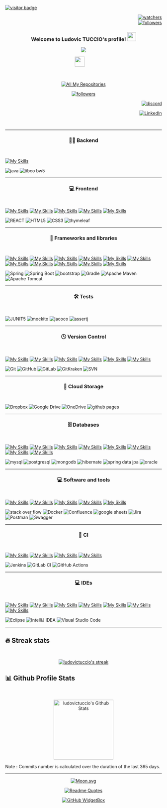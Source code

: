 <div align="left">
  
  <a href="">![visitor badge](https://komarev.com/ghpvc/?username=ludovictuccio&label=PROFILE+VIEWS)</a>
  
</div>

<div align="right">
  
  <a href="">![watchers](https://img.shields.io/github/watchers/ludovictuccio/ludovictuccio?style=social)</a>
  </br>
  <a href="">![followers](https://img.shields.io/github/followers/ludovictuccio?style=social)</a>
  
</div>

<h3 align="center">
  Welcome to Ludovic TUCCIO's profile!
  <img src="https://media.giphy.com/media/hvRJCLFzcasrR4ia7z/giphy.gif" width="28">
</h3>

<!-- Typing SVG by DenverCoder1 - https://github.com/DenverCoder1/readme-typing-svg -->
<p align="center">
  <a href="https://github.com/DenverCoder1/readme-typing-svg"><img src="https://readme-typing-svg.demolab.com?font=Fira+Code&duration=3000&pause=200&color=DA0000&center=true&multiline=true&width=435&lines=JAVA+developer;Since+2020"></a>
</p>

<!-- Social icons section -->
<p align="center">
  <a href="https://discord.gg/gbZVGNwv" alt="Dev Pro Tips Discussion & Support Server"><img width="32px" src="https://i.imgur.com/OViZO8J.png"/></a>
  &#8287;&#8287;&#8287;&#8287;&#8287;
</p>

<br/>

<!-- Social badges section -->
<!-- Badges with custom icons - https://github.com/DenverCoder1/custom-icon-badges -->
<!-- View counter - https://github.com/DenverCoder1/Simple-View-Counter -->
<p align="center">
  <a href="https://github.com/ludovictuccio?tab=repositories&sort=stargazers"><img alt="All My Repositories" title="All My Repositories" src="https://custom-icon-badges.demolab.com/badge/-All%20My%20Repositories-55960c?style=for-the-badge&logoColor=white&logo=repo"/></a>
  </p>
  <p align="center">
      <a href="https://github.com/ludovictuccio?tab=followers">
    <img alt="followers" title="Follow me on Github" src="https://custom-icon-badges.demolab.com/github/followers/ludovictuccio?color=236ad3&labelColor=1155ba&style=for-the-badge&logo=person-add&label=Follow-me&logoColor=white"/></a>  
</p>

 <div align="right">
  
  <a href="https://discord.gg/gbZVGNwv">![discord](https://dcbadge.vercel.app/api/shield/489898608548642816?logoColor=ff6b6b)</a>
  
  <a href="https://www.linkedin.com/in/ludovic-tuccio/">![LinkedIn](https://img.shields.io/badge/linkedin-%230077B5.svg?style=for-the-badge&logo=linkedin&logoColor=white)</a>
 

</div>

  </br>

---

<h3 align="center"> 👨‍💻 Backend </h3>

 </br>
 
[![My Skills](https://skillicons.dev/icons?i=java&theme=light)](https://skillicons.dev)

![java](https://img.shields.io/badge/JAVA-F80000.svg?style=for-the-badge)
![tibco bw5](https://img.shields.io/badge/TIBCO%20BW5-FE7A16.svg?style=for-the-badge)

---

<h3 align="center"> 💻 Frontend </h3>

 </br>
 
[![My Skills](https://skillicons.dev/icons?i=react&theme=light)](https://skillicons.dev)
[![My Skills](https://skillicons.dev/icons?i=tibco&theme=light)](https://skillicons.dev)
[![My Skills](https://skillicons.dev/icons?i=html&theme=light)](https://skillicons.dev)
[![My Skills](https://skillicons.dev/icons?i=tibco&theme=light)](https://skillicons.dev)
[![My Skills](https://skillicons.dev/icons?i=css&theme=light)](https://skillicons.dev)

![REACT](https://img.shields.io/badge/React-61DAFB.svg?style=for-the-badge&logo=React&logoColor=black)
![HTML5](https://img.shields.io/badge/HTML5-E34F26.svg?style=for-the-badge&logo=HTML5&logoColor=white)
![CSS3](https://img.shields.io/badge/CSS3-1572B6.svg?style=for-the-badge&logo=CSS3&logoColor=white)
![thymeleaf](https://img.shields.io/badge/Thymeleaf-005F0F.svg?style=for-the-badge&logo=Thymeleaf&logoColor=white)

---

<h3 align="center"> 🧰 Frameworks and libraries </h3>

 </br>
 
[![My Skills](https://skillicons.dev/icons?i=spring&theme=light)](https://skillicons.dev)
[![My Skills](https://skillicons.dev/icons?i=xx&theme=light)](https://skillicons.dev)
[![My Skills](https://skillicons.dev/icons?i=xx&theme=light)](https://skillicons.dev)
[![My Skills](https://skillicons.dev/icons?i=xx&theme=light)](https://skillicons.dev)
[![My Skills](https://skillicons.dev/icons?i=xx&theme=light)](https://skillicons.dev)
[![My Skills](https://skillicons.dev/icons?i=bootstrap&theme=light)](https://skillicons.dev)
[![My Skills](https://skillicons.dev/icons?i=xxx&theme=light)](https://skillicons.dev)
[![My Skills](https://skillicons.dev/icons?i=gradle&theme=light)](https://skillicons.dev)
[![My Skills](https://skillicons.dev/icons?i=xxx&theme=light)](https://skillicons.dev)
[![My Skills](https://skillicons.dev/icons?i=xxx&theme=light)](https://skillicons.dev)
[![My Skills](https://skillicons.dev/icons?i=maven&theme=light)](https://skillicons.dev)

![Spring](https://img.shields.io/badge/spring-%236DB33F.svg?style=for-the-badge&logo=spring&logoColor=white)
![Spring Boot](https://img.shields.io/badge/Spring%20Boot-6DB33F.svg?style=for-the-badge&logo=Spring-Boot&logoColor=white)
![bootstrap](https://img.shields.io/badge/Bootstrap-7952B3.svg?style=for-the-badge&logo=Bootstrap&logoColor=white)
![Gradle](https://img.shields.io/badge/Gradle-02303A.svg?style=for-the-badge&logo=Gradle&logoColor=white)
![Apache Maven](https://img.shields.io/badge/Apache%20Maven-C71A36?style=for-the-badge&logo=Apache%20Maven&logoColor=white)
![Apache Tomcat](https://img.shields.io/badge/apache%20tomcat-%23F8DC75.svg?style=for-the-badge&logo=apache-tomcat&logoColor=black)

---

<h3 align="center"> 🛠️ Tests </h3>

 </br>
 
![JUNIT5](https://img.shields.io/badge/JUnit5-25A162.svg?style=for-the-badge&logo=JUnit5&logoColor=white)
![mockito](https://img.shields.io/badge/Mockito-%230db7ed.svg?style=for-the-badge)
![jacoco](https://img.shields.io/badge/JaCoCo-FF6C37?style=for-the-badge)
![assertj](https://img.shields.io/badge/-AssertJ-%23Clojure?style=for-the-badge)

---

<h3 align="center"> 🕓 Version Control </h3>

 </br>
 
[![My Skills](https://skillicons.dev/icons?i=git&theme=light)](https://skillicons.dev)
[![My Skills](https://skillicons.dev/icons?i=xx&theme=light)](https://skillicons.dev)
[![My Skills](https://skillicons.dev/icons?i=github&theme=light)](https://skillicons.dev)
[![My Skills](https://skillicons.dev/icons?i=xxx&theme=light)](https://skillicons.dev)
[![My Skills](https://skillicons.dev/icons?i=gitlab&theme=light)](https://skillicons.dev)
[![My Skills](https://skillicons.dev/icons?i=xxx&theme=light)](https://skillicons.dev)

![Git](https://img.shields.io/badge/git-%23F05033.svg?style=for-the-badge&logo=git&logoColor=white)
![GitHub](https://img.shields.io/badge/github-%23121011.svg?style=for-the-badge&logo=github&logoColor=white)
![GitLab](https://img.shields.io/badge/gitlab-%23181717.svg?style=for-the-badge&logo=gitlab&logoColor=white)
![GitKraken](https://img.shields.io/badge/GitKraken-179287.svg?style=for-the-badge&logo=GitKraken&logoColor=white)
![SVN](https://img.shields.io/badge/SVN-FE7A16.svg?style=for-the-badge)

---

<h3 align="center"> 📂 Cloud Storage </h3>

 </br>
 
![Dropbox](https://img.shields.io/badge/Dropbox-%233B4D98.svg?style=for-the-badge&logo=Dropbox&logoColor=white)
![Google Drive](https://img.shields.io/badge/Google%20Drive-4285F4?style=for-the-badge&logo=googledrive&logoColor=white)
![OneDrive](https://img.shields.io/badge/OneDrive-0078D4.svg?style=for-the-badge&logo=microsoftonedrive&logoColor=white)
![github pages](https://img.shields.io/badge/GitHub%20Pages-222222.svg?style=for-the-badge&logo=GitHub-Pages&logoColor=white)

---

<h3 align="center"> 🗄️ Databases </h3>

 </br>
 
[![My Skills](https://skillicons.dev/icons?i=mysql&theme=light)](https://skillicons.dev)
[![My Skills](https://skillicons.dev/icons?i=xxx&theme=light)](https://skillicons.dev)
[![My Skills](https://skillicons.dev/icons?i=postgres&theme=light)](https://skillicons.dev)
[![My Skills](https://skillicons.dev/icons?i=xxx&theme=light)](https://skillicons.dev)
[![My Skills](https://skillicons.dev/icons?i=xxx&theme=light)](https://skillicons.dev)
[![My Skills](https://skillicons.dev/icons?i=mongodb&theme=light)](https://skillicons.dev)
[![My Skills](https://skillicons.dev/icons?i=xxx&theme=light)](https://skillicons.dev)
[![My Skills](https://skillicons.dev/icons?i=hibernate&theme=light)](https://skillicons.dev)

![mysql](https://img.shields.io/badge/MySQL-4479A1.svg?style=for-the-badge&logo=MySQL&logoColor=white)
![postgresql](https://img.shields.io/badge/PostgreSQL-4169E1.svg?style=for-the-badge&logo=PostgreSQL&logoColor=white)
![mongodb](https://img.shields.io/badge/MongoDB-47A248.svg?style=for-the-badge&logo=MongoDB&logoColor=white)
![hibernate](https://img.shields.io/badge/Hibernate-59666C.svg?style=for-the-badge&logo=Hibernate&logoColor=white)
![spring data jpa](https://img.shields.io/badge/Spring%20Data%20JPA-4285F4?style=for-the-badge&logo=googledrive&logoColor=white)
![oracle](https://img.shields.io/badge/Oracle-F80000.svg?style=for-the-badge&logo=Oracle&logoColor=white)

---

<h3 align="center"> 💻 Software and tools </h3>

 </br>
 
[![My Skills](https://skillicons.dev/icons?i=xx&theme=light)](https://skillicons.dev)
[![My Skills](https://skillicons.dev/icons?i=stackoverflow&theme=light)](https://skillicons.dev)
[![My Skills](https://skillicons.dev/icons?i=xx&theme=light)](https://skillicons.dev)
[![My Skills](https://skillicons.dev/icons?i=xx&theme=light)](https://skillicons.dev)
[![My Skills](https://skillicons.dev/icons?i=docker&theme=light)](https://skillicons.dev)

![stack over flow](https://img.shields.io/badge/Stack%20Overflow-F58025.svg?style=for-the-badge&logo=Stack-Overflow&logoColor=white)
![Docker](https://img.shields.io/badge/docker-%230db7ed.svg?style=for-the-badge&logo=docker&logoColor=white)
![Confluence](https://img.shields.io/badge/confluence-%23172BF4.svg?style=for-the-badge&logo=confluence&logoColor=white)
![google sheets](https://img.shields.io/badge/Google%20Sheets-34A853.svg?style=for-the-badge&logo=Google-Sheets&logoColor=white)
![Jira](https://img.shields.io/badge/jira-%230A0FFF.svg?style=for-the-badge&logo=jira&logoColor=white)
![Postman](https://img.shields.io/badge/Postman-FF6C37?style=for-the-badge&logo=postman&logoColor=white)
![Swagger](https://img.shields.io/badge/-Swagger-%23Clojure?style=for-the-badge&logo=swagger&logoColor=white)

---

<h3 align="center"> 🔬 CI </h3>

 </br>
 
[![My Skills](https://skillicons.dev/icons?i=jenkins&theme=light)](https://skillicons.dev)
[![My Skills](https://skillicons.dev/icons?i=xx&theme=light)](https://skillicons.dev)
[![My Skills](https://skillicons.dev/icons?i=xx&theme=light)](https://skillicons.dev)
[![My Skills](https://skillicons.dev/icons?i=gitlab&theme=light)](https://skillicons.dev)

![Jenkins](https://img.shields.io/badge/jenkins-%232C5263.svg?style=for-the-badge&logo=jenkins&logoColor=white)
![GitLab CI](https://img.shields.io/badge/gitlab%20ci-%23181717.svg?style=for-the-badge&logo=gitlab&logoColor=white)
![GitHub Actions](https://img.shields.io/badge/github%20actions-%232671E5.svg?style=for-the-badge&logo=githubactions&logoColor=white)

---

<h3 align="center"> 💻 IDEs </h3>

 </br>
 
[![My Skills](https://skillicons.dev/icons?i=eclipse&theme=light)](https://skillicons.dev)
[![My Skills](https://skillicons.dev/icons?i=xxx&theme=light)](https://skillicons.dev)
[![My Skills](https://skillicons.dev/icons?i=xx&theme=light)](https://skillicons.dev)
[![My Skills](https://skillicons.dev/icons?i=xx&theme=light)](https://skillicons.dev)
[![My Skills](https://skillicons.dev/icons?i=xx&theme=light)](https://skillicons.dev)
[![My Skills](https://skillicons.dev/icons?i=xx&theme=light)](https://skillicons.dev)
[![My Skills](https://skillicons.dev/icons?i=visualstudio&theme=light)](https://skillicons.dev)

![Eclipse](https://img.shields.io/badge/Eclipse-FE7A16.svg?style=for-the-badge&logo=Eclipse&logoColor=white)
![IntelliJ IDEA](https://img.shields.io/badge/IntelliJIDEA-000000.svg?style=for-the-badge&logo=intellij-idea&logoColor=white)
![Visual Studio Code](https://img.shields.io/badge/Visual%20Studio%20Code-0078d7.svg?style=for-the-badge&logo=visual-studio-code&logoColor=white)

---

## 🔥 Streak stats

<br/>

<!-- GitHub Readme Streak Stats - https://github.com/ludovictuccio/github-readme-streak-stats -->
<p align="center">
  <a href="https://github.com/ludovictuccio/github-readme-streak-stats">
    <img title="🔥 Get streak stats for your profile at git.io/streak-stats" alt="ludovictuccio's streak" src="https://streak-stats.demolab.com/?user=ludovictuccio&theme=monokai-metallian&hide_border=true"/>
  </a>
</p>

## 📊 Github Profile Stats

<!-- https://github.com/ludovictuccio/github-readme-stats -->
  
  <br/>
  
  <p align="center">
    <a href="https://github.com/ludovictuccio/github-readme-stats"><img alt="ludovictuccio's Github Stats" src="https://github-readme-stats.vercel.app/api?username=ludovictuccio&show_icons=true&include_all_commits=true&count_private=true&theme=react&hide_border=true&bg_color=1F222E&title_color=F85D7F&icon_color=F8D866" height="192px"/>      
</p>
    
<div align="left">
  <a href=""></a> 
</div>

<p>Note : Commits number is calculated over the duration of the last 365 days.</p>

---

<div align="center">
 
 [![Moon.svg](https://moon-svg.minung.dev/moon.svg?theme=basic)](https://moon-svg.minung.dev)
 
 [![Readme Quotes](https://quotes-github-readme.vercel.app/api?type=horizontal&theme=dark)](https://github.com/piyushsuthar/github-readme-quotes)
 
[![GitHub WidgetBox](https://github-widgetbox.vercel.app/api/profile?username=ludovictuccio&data=followers,repositories,stars,commits)](https://github.com/Jurredr/github-widgetbox)

</div>
